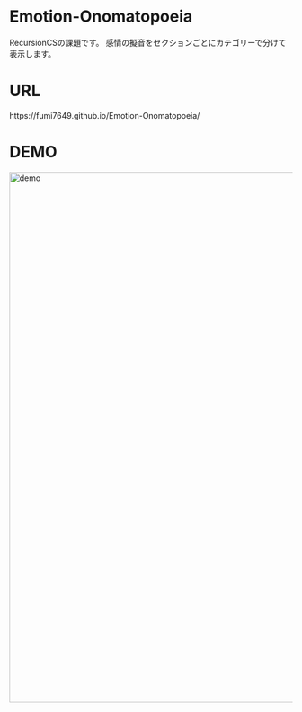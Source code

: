 # Emotion-Onomatopoeia
RecursionCSの課題です。
感情の擬音をセクションごとにカテゴリーで分けて表示します。

<h1>URL</h1>
https://fumi7649.github.io/Emotion-Onomatopoeia/


<h1>DEMO</h1>
<img width="944" alt="demo" src="https://user-images.githubusercontent.com/80373104/139820778-9c44fb47-eea9-4cb1-be19-b68ca379fbad.png">

